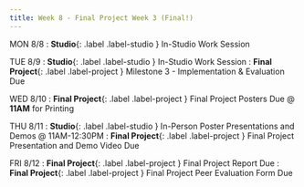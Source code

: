 ```yaml
---
title: Week 8 - Final Project Week 3 (Final!)
---
```


MON 8/8
: **Studio**{: .label .label-studio } In-Studio Work Session


TUE 8/9
: **Studio**{: .label .label-studio } In-Studio Work Session
: **Final Project**{: .label .label-project } Milestone 3 - Implementation & Evaluation Due



WED 8/10
: **Final Project**{: .label .label-project } Final Project Posters Due @ **11AM** for Printing


THU 8/11
: **Studio**{: .label .label-studio } In-Person Poster Presentations and Demos @ 11AM-12:30PM
: **Final Project**{: .label .label-project } Final Project Presentation and Demo Video Due

FRI 8/12
: **Final Project**{: .label .label-project } Final Project Report Due
: **Final Project**{: .label .label-project } Final Project Peer Evaluation Form Due